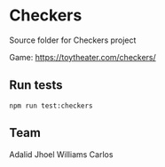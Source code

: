 # Checkers
Source folder for Checkers project

Game: https://toytheater.com/checkers/

## Run tests
```
npm run test:checkers
```

## Team
Adalid
Jhoel
Williams
Carlos